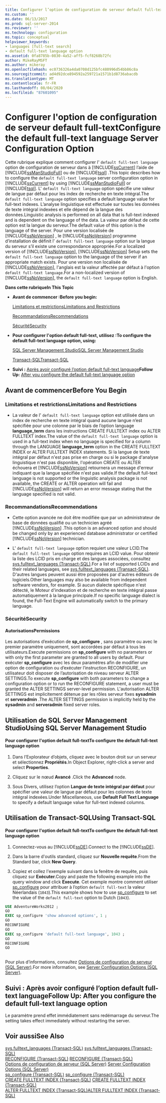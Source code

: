 ```yaml
---
title: Configurer l’option de configuration de serveur default full-text | Microsoft Docs
ms.custom: ''
ms.date: 06/13/2017
ms.prod: sql-server-2014
ms.reviewer: ''
ms.technology: configuration
ms.topic: conceptual
helpviewer_keywords:
- languages [full-text search]
- default full-text language option
ms.assetid: 0fa8785b-0830-4a52-aff5-fcf8268b72fc
author: MikeRayMSFT
ms.author: mikeray
ms.openlocfilehash: ec0736326a4da0708d125bfc480996d54bb86c8a
ms.sourcegitcommit: ad4d92dce894592a259721a1571b1d8736abacdb
ms.translationtype: MT
ms.contentlocale: fr-FR
ms.lasthandoff: 08/04/2020
ms.locfileid: "87601095"
---
```

# <a name="configure-the-default-full-text-language-server-configuration-option"></a><span data-ttu-id="d2360-102">Configurer l'option de configuration de serveur default full-text</span><span class="sxs-lookup"><span data-stu-id="d2360-102">Configure the default full-text language Server Configuration Option</span></span>
  <span data-ttu-id="d2360-103">Cette rubrique explique comment configurer l' `default full-text language` option de configuration de serveur dans à [!INCLUDE[ssCurrent](../../includes/sscurrent-md.md)] l’aide de [!INCLUDE[ssManStudioFull](../../includes/ssmanstudiofull-md.md)] ou de [!INCLUDE[tsql](../../includes/tsql-md.md)] .</span><span class="sxs-lookup"><span data-stu-id="d2360-103">This topic describes how to configure the `default full-text language` server configuration option in [!INCLUDE[ssCurrent](../../includes/sscurrent-md.md)] by using [!INCLUDE[ssManStudioFull](../../includes/ssmanstudiofull-md.md)] or [!INCLUDE[tsql](../../includes/tsql-md.md)].</span></span> <span data-ttu-id="d2360-104">L' `default full-text language` option spécifie une valeur de langue par défaut pour les index de recherche en texte intégral.</span><span class="sxs-lookup"><span data-stu-id="d2360-104">The `default full-text language` option specifies a default language value for full-text indexes.</span></span> <span data-ttu-id="d2360-105">L’analyse linguistique est effectuée sur toutes les données de texte intégral indexées et elle dépend de la langue des données.</span><span class="sxs-lookup"><span data-stu-id="d2360-105">Linguistic analysis is performed on all data that is full-text indexed and is dependent on the language of the data.</span></span> <span data-ttu-id="d2360-106">La valeur par défaut de cette option est la langue du serveur.</span><span class="sxs-lookup"><span data-stu-id="d2360-106">The default value of this option is the language of the server.</span></span> <span data-ttu-id="d2360-107">Pour une version localisée de [!INCLUDE[ssNoVersion](../../includes/ssnoversion-md.md)] , le [!INCLUDE[ssNoVersion](../../includes/ssnoversion-md.md)] programme d’installation de définit l' `default full-text language` option sur la langue du serveur s’il existe une correspondance appropriée.</span><span class="sxs-lookup"><span data-stu-id="d2360-107">For a localized version of [!INCLUDE[ssNoVersion](../../includes/ssnoversion-md.md)], [!INCLUDE[ssNoVersion](../../includes/ssnoversion-md.md)] Setup sets the `default full-text language` option to the language of the server if an appropriate match exists.</span></span> <span data-ttu-id="d2360-108">Pour une version non localisée de [!INCLUDE[ssNoVersion](../../includes/ssnoversion-md.md)], l'anglais est la valeur affectée par défaut à l'option `default full-text language`.</span><span class="sxs-lookup"><span data-stu-id="d2360-108">For a non-localized version of [!INCLUDE[ssNoVersion](../../includes/ssnoversion-md.md)], the `default full-text language` option is English.</span></span>  
  
 <span data-ttu-id="d2360-109">**Dans cette rubrique**</span><span class="sxs-lookup"><span data-stu-id="d2360-109">**In This Topic**</span></span>  
  
-   <span data-ttu-id="d2360-110">**Avant de commencer :**</span><span class="sxs-lookup"><span data-stu-id="d2360-110">**Before you begin:**</span></span>  
  
     [<span data-ttu-id="d2360-111">Limitations et restrictions</span><span class="sxs-lookup"><span data-stu-id="d2360-111">Limitations and Restrictions</span></span>](#Restrictions)  
  
     [<span data-ttu-id="d2360-112">Recommandations</span><span class="sxs-lookup"><span data-stu-id="d2360-112">Recommendations</span></span>](#Recommendations)  
  
     [<span data-ttu-id="d2360-113">Sécurité</span><span class="sxs-lookup"><span data-stu-id="d2360-113">Security</span></span>](#Security)  
  
-   <span data-ttu-id="d2360-114">**Pour configurer l'option default full-text, utilisez :**</span><span class="sxs-lookup"><span data-stu-id="d2360-114">**To configure the default full-text language option, using:**</span></span>  
  
     [<span data-ttu-id="d2360-115">SQL Server Management Studio</span><span class="sxs-lookup"><span data-stu-id="d2360-115">SQL Server Management Studio</span></span>](#SSMSProcedure)  
  
     [<span data-ttu-id="d2360-116">Transact-SQL</span><span class="sxs-lookup"><span data-stu-id="d2360-116">Transact-SQL</span></span>](#TsqlProcedure)  
  
-   <span data-ttu-id="d2360-117">**Suivi :**  [Après avoir configuré l’option default full-text language](#FollowUp)</span><span class="sxs-lookup"><span data-stu-id="d2360-117">**Follow Up:**  [After you configure the default full-text language option](#FollowUp)</span></span>  
  
##  <a name="before-you-begin"></a><a name="BeforeYouBegin"></a> <span data-ttu-id="d2360-118">Avant de commencer</span><span class="sxs-lookup"><span data-stu-id="d2360-118">Before You Begin</span></span>  
  
###  <a name="limitations-and-restrictions"></a><a name="Restrictions"></a> <span data-ttu-id="d2360-119">Limitations et restrictions</span><span class="sxs-lookup"><span data-stu-id="d2360-119">Limitations and Restrictions</span></span>  
  
-   <span data-ttu-id="d2360-120">La valeur de l' `default full-text language` option est utilisée dans un index de recherche en texte intégral quand aucune langue n’est spécifiée pour une colonne par le biais de l’option language **language_term** dans les instructions CREATE FULLTEXT index ou ALTER FULLTEXT index.</span><span class="sxs-lookup"><span data-stu-id="d2360-120">The value of the `default full-text language` option is used in a full-text index when no language is specified for a column through the LANGUAGE **language_term** option in the CREATE FULLTEXT INDEX or ALTER FULLTEXT INDEX statements.</span></span> <span data-ttu-id="d2360-121">Si la langue de texte intégral par défaut n'est pas prise en charge ou si le package d'analyse linguistique n'est pas disponible, l'opération CREATE ou ALTER échouera et [!INCLUDE[ssNoVersion](../../includes/ssnoversion-md.md)] retournera un message d'erreur indiquant que la langue spécifiée n'est pas valide.</span><span class="sxs-lookup"><span data-stu-id="d2360-121">If the default full-text language is not supported or the linguistic analysis package is not available, the CREATE or ALTER operation will fail and [!INCLUDE[ssNoVersion](../../includes/ssnoversion-md.md)] will return an error message stating that the language specified is not valid.</span></span>  
  
###  <a name="recommendations"></a><a name="Recommendations"></a> <span data-ttu-id="d2360-122">Recommandations</span><span class="sxs-lookup"><span data-stu-id="d2360-122">Recommendations</span></span>  
  
-   <span data-ttu-id="d2360-123">Cette option avancée ne doit être modifiée que par un administrateur de base de données qualifié ou un technicien agréé [!INCLUDE[ssNoVersion](../../includes/ssnoversion-md.md)] .</span><span class="sxs-lookup"><span data-stu-id="d2360-123">This option is an advanced option and should be changed only by an experienced database administrator or certified [!INCLUDE[ssNoVersion](../../includes/ssnoversion-md.md)] technician.</span></span>  
  
-   <span data-ttu-id="d2360-124">L' `default full-text language` option requiert une valeur LCID.</span><span class="sxs-lookup"><span data-stu-id="d2360-124">The `default full-text language` option requires an LCID value.</span></span> <span data-ttu-id="d2360-125">Pour obtenir la liste des LCID pris en charge et des langues associées, consultez [sys.fulltext_languages &#40;Transact-SQL&#41;](/sql/relational-databases/system-catalog-views/sys-fulltext-languages-transact-sql).</span><span class="sxs-lookup"><span data-stu-id="d2360-125">For a list of supported LCIDs and their related languages, see [sys.fulltext_languages &#40;Transact-SQL&#41;](/sql/relational-databases/system-catalog-views/sys-fulltext-languages-transact-sql).</span></span> <span data-ttu-id="d2360-126">D'autres langues peuvent aussi être proposées par d'autres éditeurs de logiciels.</span><span class="sxs-lookup"><span data-stu-id="d2360-126">Other languages may also be available from independent software vendors, for example.</span></span> <span data-ttu-id="d2360-127">Si aucun dialecte spécifique n'est détecté, le Moteur d'indexation et de recherche en texte intégral passe automatiquement à la langue principale.</span><span class="sxs-lookup"><span data-stu-id="d2360-127">If no specific language dialect is found, the Full-Text Engine will automatically switch to the primary language.</span></span>  
  
###  <a name="security"></a><a name="Security"></a> <span data-ttu-id="d2360-128">Sécurité</span><span class="sxs-lookup"><span data-stu-id="d2360-128">Security</span></span>  
  
####  <a name="permissions"></a><a name="Permissions"></a> <span data-ttu-id="d2360-129">Autorisations</span><span class="sxs-lookup"><span data-stu-id="d2360-129">Permissions</span></span>  
 <span data-ttu-id="d2360-130">Les autorisations d’exécution de **sp_configure** , sans paramètre ou avec le premier paramètre uniquement, sont accordées par défaut à tous les utilisateurs.</span><span class="sxs-lookup"><span data-stu-id="d2360-130">Execute permissions on **sp_configure** with no parameters or with only the first parameter are granted to all users by default.</span></span> <span data-ttu-id="d2360-131">Pour exécuter **sp_configure** avec les deux paramètres afin de modifier une option de configuration ou d’exécuter l’instruction RECONFIGURE, un utilisateur doit disposer de l’autorisation de niveau serveur ALTER SETTINGS.</span><span class="sxs-lookup"><span data-stu-id="d2360-131">To execute **sp_configure** with both parameters to change a configuration option or to run the RECONFIGURE statement, a user must be granted the ALTER SETTINGS server-level permission.</span></span> <span data-ttu-id="d2360-132">L'autorisation ALTER SETTINGS est implicitement détenue par les rôles serveur fixes **sysadmin** et **serveradmin** .</span><span class="sxs-lookup"><span data-stu-id="d2360-132">The ALTER SETTINGS permission is implicitly held by the **sysadmin** and **serveradmin** fixed server roles.</span></span>  
  
##  <a name="using-sql-server-management-studio"></a><a name="SSMSProcedure"></a> <span data-ttu-id="d2360-133">Utilisation de SQL Server Management Studio</span><span class="sxs-lookup"><span data-stu-id="d2360-133">Using SQL Server Management Studio</span></span>  
  
#### <a name="to-configure-the-default-full-text-language-option"></a><span data-ttu-id="d2360-134">Pour configurer l'option default full-text</span><span class="sxs-lookup"><span data-stu-id="d2360-134">To configure the default full-text language option</span></span>  
  
1.  <span data-ttu-id="d2360-135">Dans l’Explorateur d’objets, cliquez avec le bouton droit sur un serveur et sélectionnez **Propriétés**.</span><span class="sxs-lookup"><span data-stu-id="d2360-135">In Object Explorer, right-click a server and select **Properties**.</span></span>  
  
2.  <span data-ttu-id="d2360-136">Cliquez sur le nœud **Avancé** .</span><span class="sxs-lookup"><span data-stu-id="d2360-136">Click the **Advanced** node.</span></span>  
  
3.  <span data-ttu-id="d2360-137">Sous Divers, utilisez l’option **Langue de texte intégral par défaut** pour spécifier une valeur de langue par défaut pour les colonnes de texte intégral indexées.</span><span class="sxs-lookup"><span data-stu-id="d2360-137">Under Miscellaneous, use **Default Full Text Language** to specify a default language value for full-text indexed columns.</span></span>  
  
##  <a name="using-transact-sql"></a><a name="TsqlProcedure"></a> <span data-ttu-id="d2360-138">Utilisation de Transact-SQL</span><span class="sxs-lookup"><span data-stu-id="d2360-138">Using Transact-SQL</span></span>  
  
#### <a name="to-configure-the-default-full-text-language-option"></a><span data-ttu-id="d2360-139">Pour configurer l'option default full-text</span><span class="sxs-lookup"><span data-stu-id="d2360-139">To configure the default full-text language option</span></span>  
  
1.  <span data-ttu-id="d2360-140">Connectez-vous au [!INCLUDE[ssDE](../../includes/ssde-md.md)].</span><span class="sxs-lookup"><span data-stu-id="d2360-140">Connect to the [!INCLUDE[ssDE](../../includes/ssde-md.md)].</span></span>  
  
2.  <span data-ttu-id="d2360-141">Dans la barre d'outils standard, cliquez sur **Nouvelle requête**.</span><span class="sxs-lookup"><span data-stu-id="d2360-141">From the Standard bar, click **New Query**.</span></span>  
  
3.  <span data-ttu-id="d2360-142">Copiez et collez l'exemple suivant dans la fenêtre de requête, puis cliquez sur **Exécuter**.</span><span class="sxs-lookup"><span data-stu-id="d2360-142">Copy and paste the following example into the query window and click **Execute**.</span></span> <span data-ttu-id="d2360-143">Cet exemple montre comment utiliser [sp_configure](/sql/relational-databases/system-stored-procedures/sp-configure-transact-sql) pour attribuer à l’option `default full-text` la valeur Néerlandais (`1043`).</span><span class="sxs-lookup"><span data-stu-id="d2360-143">This example shows how to use [sp_configure](/sql/relational-databases/system-stored-procedures/sp-configure-transact-sql) to set the value of the `default full-text` option to Dutch (`1043`).</span></span>  
  
```sql  
USE AdventureWorks2012 ;  
GO  
EXEC sp_configure 'show advanced options', 1 ;  
GO  
RECONFIGURE  
GO  
EXEC sp_configure 'default full-text language', 1043 ;  
GO  
RECONFIGURE  
GO  
  
```  
  
 <span data-ttu-id="d2360-144">Pour plus d’informations, consultez [Options de configuration de serveur &#40;SQL Server&#41;](server-configuration-options-sql-server.md).</span><span class="sxs-lookup"><span data-stu-id="d2360-144">For more information, see [Server Configuration Options &#40;SQL Server&#41;](server-configuration-options-sql-server.md).</span></span>  
  
##  <a name="follow-up-after-you-configure-the-default-full-text-language-option"></a><a name="FollowUp"></a> <span data-ttu-id="d2360-145">Suivi : Après avoir configuré l’option default full-text language</span><span class="sxs-lookup"><span data-stu-id="d2360-145">Follow Up: After you configure the default full-text language option</span></span>  
 <span data-ttu-id="d2360-146">Le paramètre prend effet immédiatement sans redémarrage du serveur.</span><span class="sxs-lookup"><span data-stu-id="d2360-146">The setting takes effect immediately without restarting the server.</span></span>  
  
## <a name="see-also"></a><span data-ttu-id="d2360-147">Voir aussi</span><span class="sxs-lookup"><span data-stu-id="d2360-147">See Also</span></span>  
 <span data-ttu-id="d2360-148">[sys.fulltext_languages &#40;Transact-SQL&#41;](/sql/relational-databases/system-catalog-views/sys-fulltext-languages-transact-sql) </span><span class="sxs-lookup"><span data-stu-id="d2360-148">[sys.fulltext_languages &#40;Transact-SQL&#41;](/sql/relational-databases/system-catalog-views/sys-fulltext-languages-transact-sql) </span></span>  
 <span data-ttu-id="d2360-149">[RECONFIGURE &#40;Transact-SQL&#41;](/sql/t-sql/language-elements/reconfigure-transact-sql) </span><span class="sxs-lookup"><span data-stu-id="d2360-149">[RECONFIGURE &#40;Transact-SQL&#41;](/sql/t-sql/language-elements/reconfigure-transact-sql) </span></span>  
 <span data-ttu-id="d2360-150">[Options de configuration de serveur &#40;SQL Server&#41;](server-configuration-options-sql-server.md) </span><span class="sxs-lookup"><span data-stu-id="d2360-150">[Server Configuration Options &#40;SQL Server&#41;](server-configuration-options-sql-server.md) </span></span>  
 <span data-ttu-id="d2360-151">[sp_configure &#40;Transact-SQL&#41;](/sql/relational-databases/system-stored-procedures/sp-configure-transact-sql) </span><span class="sxs-lookup"><span data-stu-id="d2360-151">[sp_configure &#40;Transact-SQL&#41;](/sql/relational-databases/system-stored-procedures/sp-configure-transact-sql) </span></span>  
 <span data-ttu-id="d2360-152">[CREATE FULLTEXT INDEX &#40;Transact-SQL&#41;](/sql/t-sql/statements/create-fulltext-index-transact-sql) </span><span class="sxs-lookup"><span data-stu-id="d2360-152">[CREATE FULLTEXT INDEX &#40;Transact-SQL&#41;](/sql/t-sql/statements/create-fulltext-index-transact-sql) </span></span>  
 [<span data-ttu-id="d2360-153">ALTER FULLTEXT INDEX &#40;Transact-SQL&#41;</span><span class="sxs-lookup"><span data-stu-id="d2360-153">ALTER FULLTEXT INDEX &#40;Transact-SQL&#41;</span></span>](/sql/t-sql/statements/alter-fulltext-index-transact-sql)  
  
  
